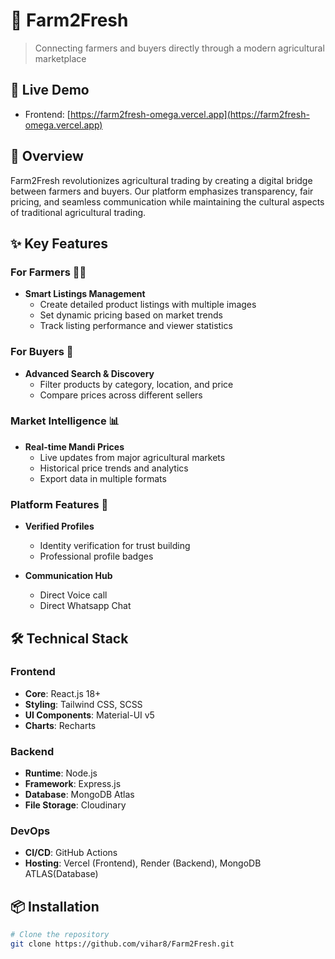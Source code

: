 # 🌾 Farm2Fresh

> Connecting farmers and buyers directly through a modern agricultural marketplace

## 📱 Live Demo
- Frontend: [https://farm2fresh-omega.vercel.app](https://farm2fresh-omega.vercel.app)

## 🎯 Overview
Farm2Fresh revolutionizes agricultural trading by creating a digital bridge between farmers and buyers. Our platform emphasizes transparency, fair pricing, and seamless communication while maintaining the cultural aspects of traditional agricultural trading.

## ✨ Key Features

### For Farmers 👨‍🌾
- **Smart Listings Management**
  - Create detailed product listings with multiple images
  - Set dynamic pricing based on market trends
  - Track listing performance and viewer statistics

### For Buyers 🏪
- **Advanced Search & Discovery**
  - Filter products by category, location, and price
  - Compare prices across different sellers

### Market Intelligence 📊
- **Real-time Mandi Prices**
  - Live updates from major agricultural markets
  - Historical price trends and analytics
  - Export data in multiple formats

### Platform Features 🌟
- **Verified Profiles**
  - Identity verification for trust building
  - Professional profile badges

- **Communication Hub**
  - Direct Voice call
  - Direct Whatsapp Chat

## 🛠️ Technical Stack

### Frontend
- **Core**: React.js 18+
- **Styling**: Tailwind CSS, SCSS
- **UI Components**: Material-UI v5
- **Charts**: Recharts

### Backend
- **Runtime**: Node.js
- **Framework**: Express.js
- **Database**: MongoDB Atlas
- **File Storage**: Cloudinary

### DevOps
- **CI/CD**: GitHub Actions
- **Hosting**: Vercel (Frontend), Render (Backend), MongoDB ATLAS(Database)

## 📦 Installation

```bash
# Clone the repository
git clone https://github.com/vihar8/Farm2Fresh.git
